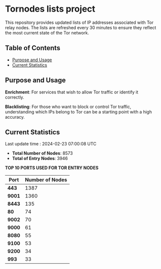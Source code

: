 # Tornodes lists project

This repository provides updated lists of IP addresses associated with Tor relay nodes. The lists are refreshed every 30 minutes to ensure they reflect the most current state of the Tor network.

## Table of Contents

- [Purpose and Usage](#purpose-and-usage)
- [Current Statistics](#current-statistics)


## Purpose and Usage

**Enrichment**: For services that wish to allow Tor traffic or identify it correctly.

**Blacklisting**: For those who want to block or control Tor traffic, understanding which IPs belong to Tor can be a starting point with a high accuracy.

## Current Statistics

Last update time : 2024-02-23 07:00:08 UTC

- **Total Number of Nodes**: 8573
- **Total of Entry Nodes**: 3946

**TOP 10 PORTS USED FOR TOR ENTRY NODES**

| **Port** | **Number of Nodes** |
|------|-----------------|
| **443**   | 1387  |
| **9001**   | 1360  |
| **8443**   | 135  |
| **80**   | 74  |
| **9002**   | 70  |
| **9000**   | 61  |
| **8080**   | 55  |
| **9100**   | 53  |
| **9200**   | 34  |
| **993**   | 33  |

